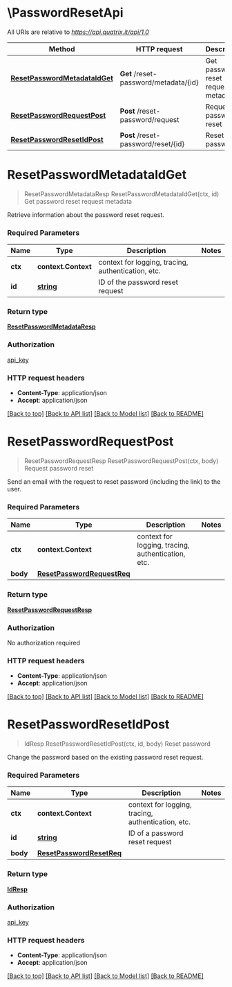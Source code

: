 # \PasswordResetApi

All URIs are relative to *https://api.quatrix.it/api/1.0*

Method | HTTP request | Description
------------- | ------------- | -------------
[**ResetPasswordMetadataIdGet**](PasswordResetApi.md#ResetPasswordMetadataIdGet) | **Get** /reset-password/metadata/{id} | Get password reset request metadata
[**ResetPasswordRequestPost**](PasswordResetApi.md#ResetPasswordRequestPost) | **Post** /reset-password/request | Request password reset
[**ResetPasswordResetIdPost**](PasswordResetApi.md#ResetPasswordResetIdPost) | **Post** /reset-password/reset/{id} | Reset password


# **ResetPasswordMetadataIdGet**
> ResetPasswordMetadataResp ResetPasswordMetadataIdGet(ctx, id)
Get password reset request metadata

Retrieve information about the password reset request. 

### Required Parameters

Name | Type | Description  | Notes
------------- | ------------- | ------------- | -------------
 **ctx** | **context.Context** | context for logging, tracing, authentication, etc.
  **id** | [**string**](.md)| ID of the password reset request | 

### Return type

[**ResetPasswordMetadataResp**](ResetPasswordMetadataResp.md)

### Authorization

[api_key](../README.md#api_key)

### HTTP request headers

 - **Content-Type**: application/json
 - **Accept**: application/json

[[Back to top]](#) [[Back to API list]](../README.md#documentation-for-api-endpoints) [[Back to Model list]](../README.md#documentation-for-models) [[Back to README]](../README.md)

# **ResetPasswordRequestPost**
> ResetPasswordRequestResp ResetPasswordRequestPost(ctx, body)
Request password reset

Send an email with the request to reset password (including the link) to the user. 

### Required Parameters

Name | Type | Description  | Notes
------------- | ------------- | ------------- | -------------
 **ctx** | **context.Context** | context for logging, tracing, authentication, etc.
  **body** | [**ResetPasswordRequestReq**](ResetPasswordRequestReq.md)|  | 

### Return type

[**ResetPasswordRequestResp**](ResetPasswordRequestResp.md)

### Authorization

No authorization required

### HTTP request headers

 - **Content-Type**: application/json
 - **Accept**: application/json

[[Back to top]](#) [[Back to API list]](../README.md#documentation-for-api-endpoints) [[Back to Model list]](../README.md#documentation-for-models) [[Back to README]](../README.md)

# **ResetPasswordResetIdPost**
> IdResp ResetPasswordResetIdPost(ctx, id, body)
Reset password

Change the password based on the existing password reset request. 

### Required Parameters

Name | Type | Description  | Notes
------------- | ------------- | ------------- | -------------
 **ctx** | **context.Context** | context for logging, tracing, authentication, etc.
  **id** | [**string**](.md)| ID of a password reset request | 
  **body** | [**ResetPasswordResetReq**](ResetPasswordResetReq.md)|  | 

### Return type

[**IdResp**](IdResp.md)

### Authorization

[api_key](../README.md#api_key)

### HTTP request headers

 - **Content-Type**: application/json
 - **Accept**: application/json

[[Back to top]](#) [[Back to API list]](../README.md#documentation-for-api-endpoints) [[Back to Model list]](../README.md#documentation-for-models) [[Back to README]](../README.md)

